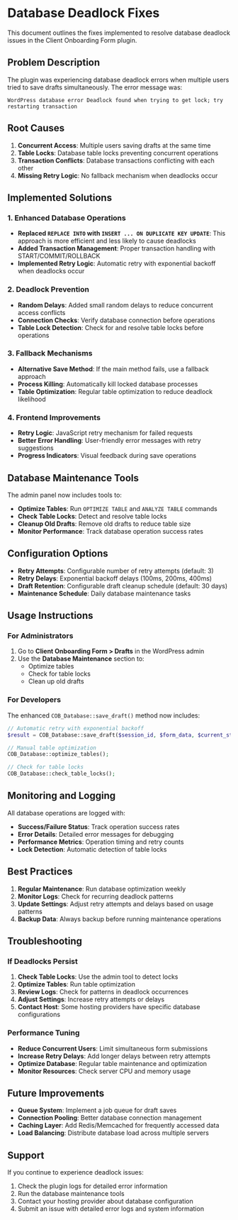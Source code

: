 # Database Deadlock Fixes

This document outlines the fixes implemented to resolve database deadlock issues in the Client Onboarding Form plugin.

## Problem Description

The plugin was experiencing database deadlock errors when multiple users tried to save drafts simultaneously. The error message was:

```
WordPress database error Deadlock found when trying to get lock; try restarting transaction
```

## Root Causes

1. **Concurrent Access**: Multiple users saving drafts at the same time
2. **Table Locks**: Database table locks preventing concurrent operations
3. **Transaction Conflicts**: Database transactions conflicting with each other
4. **Missing Retry Logic**: No fallback mechanism when deadlocks occur

## Implemented Solutions

### 1. Enhanced Database Operations

- **Replaced `REPLACE INTO` with `INSERT ... ON DUPLICATE KEY UPDATE`**: This approach is more efficient and less likely to cause deadlocks
- **Added Transaction Management**: Proper transaction handling with START/COMMIT/ROLLBACK
- **Implemented Retry Logic**: Automatic retry with exponential backoff when deadlocks occur

### 2. Deadlock Prevention

- **Random Delays**: Added small random delays to reduce concurrent access conflicts
- **Connection Checks**: Verify database connection before operations
- **Table Lock Detection**: Check for and resolve table locks before operations

### 3. Fallback Mechanisms

- **Alternative Save Method**: If the main method fails, use a fallback approach
- **Process Killing**: Automatically kill locked database processes
- **Table Optimization**: Regular table optimization to reduce deadlock likelihood

### 4. Frontend Improvements

- **Retry Logic**: JavaScript retry mechanism for failed requests
- **Better Error Handling**: User-friendly error messages with retry suggestions
- **Progress Indicators**: Visual feedback during save operations

## Database Maintenance Tools

The admin panel now includes tools to:

- **Optimize Tables**: Run `OPTIMIZE TABLE` and `ANALYZE TABLE` commands
- **Check Table Locks**: Detect and resolve table locks
- **Cleanup Old Drafts**: Remove old drafts to reduce table size
- **Monitor Performance**: Track database operation success rates

## Configuration Options

- **Retry Attempts**: Configurable number of retry attempts (default: 3)
- **Retry Delays**: Exponential backoff delays (100ms, 200ms, 400ms)
- **Draft Retention**: Configurable draft cleanup schedule (default: 30 days)
- **Maintenance Schedule**: Daily database maintenance tasks

## Usage Instructions

### For Administrators

1. Go to **Client Onboarding Form > Drafts** in the WordPress admin
2. Use the **Database Maintenance** section to:
   - Optimize tables
   - Check for table locks
   - Clean up old drafts

### For Developers

The enhanced `COB_Database::save_draft()` method now includes:

```php
// Automatic retry with exponential backoff
$result = COB_Database::save_draft($session_id, $form_data, $current_step, $client_email);

// Manual table optimization
COB_Database::optimize_tables();

// Check for table locks
COB_Database::check_table_locks();
```

## Monitoring and Logging

All database operations are logged with:

- **Success/Failure Status**: Track operation success rates
- **Error Details**: Detailed error messages for debugging
- **Performance Metrics**: Operation timing and retry counts
- **Lock Detection**: Automatic detection of table locks

## Best Practices

1. **Regular Maintenance**: Run database optimization weekly
2. **Monitor Logs**: Check for recurring deadlock patterns
3. **Update Settings**: Adjust retry attempts and delays based on usage patterns
4. **Backup Data**: Always backup before running maintenance operations

## Troubleshooting

### If Deadlocks Persist

1. **Check Table Locks**: Use the admin tool to detect locks
2. **Optimize Tables**: Run table optimization
3. **Review Logs**: Check for patterns in deadlock occurrences
4. **Adjust Settings**: Increase retry attempts or delays
5. **Contact Host**: Some hosting providers have specific database configurations

### Performance Tuning

- **Reduce Concurrent Users**: Limit simultaneous form submissions
- **Increase Retry Delays**: Add longer delays between retry attempts
- **Optimize Database**: Regular table maintenance and optimization
- **Monitor Resources**: Check server CPU and memory usage

## Future Improvements

- **Queue System**: Implement a job queue for draft saves
- **Connection Pooling**: Better database connection management
- **Caching Layer**: Add Redis/Memcached for frequently accessed data
- **Load Balancing**: Distribute database load across multiple servers

## Support

If you continue to experience deadlock issues:

1. Check the plugin logs for detailed error information
2. Run the database maintenance tools
3. Contact your hosting provider about database configuration
4. Submit an issue with detailed error logs and system information

